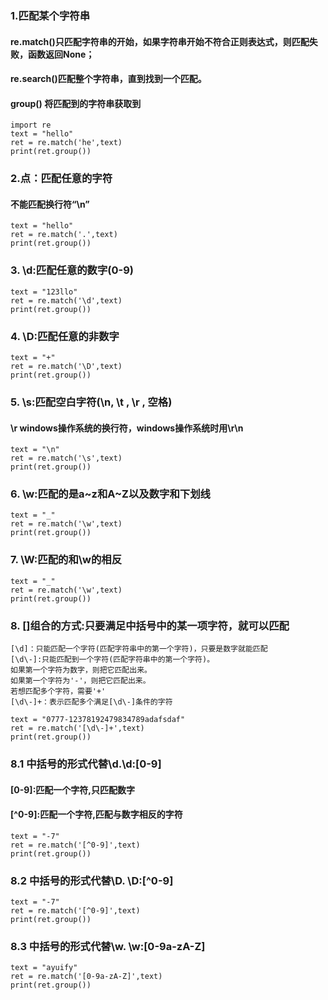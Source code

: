 ### 1.匹配某个字符串
#### re.match()只匹配字符串的开始，如果字符串开始不符合正则表达式，则匹配失败，函数返回None；
#### re.search()匹配整个字符串，直到找到一个匹配。
#### group() 将匹配到的字符串获取到
```
import re
text = "hello"
ret = re.match('he',text)
print(ret.group())
```
### 2.点：匹配任意的字符
####       不能匹配换行符“\n”
```
text = "hello"
ret = re.match('.',text)
print(ret.group())
```
### 3. \d:匹配任意的数字(0-9)
```
text = "123llo"
ret = re.match('\d',text)
print(ret.group())
```

### 4. \D:匹配任意的非数字
```
text = "+"
ret = re.match('\D',text)
print(ret.group())
```

### 5. \s:匹配空白字符(\n, \t , \r , 空格)
####      \r windows操作系统的换行符，windows操作系统时用\r\n
```
text = "\n"
ret = re.match('\s',text)
print(ret.group())
```

### 6. \w:匹配的是a~z和A~Z以及数字和下划线
```
text = "_"
ret = re.match('\w',text)
print(ret.group())
```
### 7. \W:匹配的和\w的相反
```
text = "_"
ret = re.match('\w',text)
print(ret.group())
```
### 8. []组合的方式:只要满足中括号中的某一项字符，就可以匹配
```
[\d]：只能匹配一个字符(匹配字符串中的第一个字符)，只要是数字就能匹配
[\d\-]:只能匹配到一个字符(匹配字符串中的第一个字符)。
如果第一个字符为数字，则把它匹配出来。
如果第一个字符为'-'，则把它匹配出来。
若想匹配多个字符，需要'+'
[\d\-]+：表示匹配多个满足[\d\-]条件的字符
```
```
text = "0777-12378192479834789adafsdaf"
ret = re.match('[\d\-]+',text)
print(ret.group())
```
### 8.1 中括号的形式代替\d.\d:[0-9]
####     [0-9]:匹配一个字符,只匹配数字
####     [^0-9]:匹配一个字符,匹配与数字相反的字符
```
text = "-7"
ret = re.match('[^0-9]',text)
print(ret.group())
```
### 8.2 中括号的形式代替\D. \D:[^0-9]
```
text = "-7"
ret = re.match('[^0-9]',text)
print(ret.group())
```

### 8.3 中括号的形式代替\w. \w:[0-9a-zA-Z]
```
text = "ayuify"
ret = re.match('[0-9a-zA-Z]',text)
print(ret.group())
```
